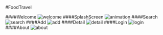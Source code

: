 #FoodTravel

####Welcome
![welcome](http://ac-ufL5MDVL.clouddn.com/94ea1164f9f009e8.gif)
####SplashScreen
![animation](http://ac-ufl5mdvl.clouddn.com/0523e49d2adfa4b7.gif)
####Search
![search](http://ac-ufl5mdvl.clouddn.com/6aa250ec6abee7e7.gif)
####Add
![add](http://ac-ufl5mdvl.clouddn.com/e1c77b2c33056c09.gif)
####Detail
![detail](http://ac-ufl5mdvl.clouddn.com/42cdd5edcc36be0e.gif)
####Login
![login](http://ac-ufl5mdvl.clouddn.com/82aab7fc1a3a538a.gif)
####About
![about](http://ac-ufl5mdvl.clouddn.com/c4e123d1bff8566a.gif)


